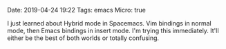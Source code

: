 Date: 2019-04-24 19:22
Tags: emacs
Micro: true

I just learned about Hybrid mode in Spacemacs. Vim bindings in normal mode, then Emacs bindings in insert mode. I'm trying this immediately. It'll either be the best of both worlds or totally confusing.
